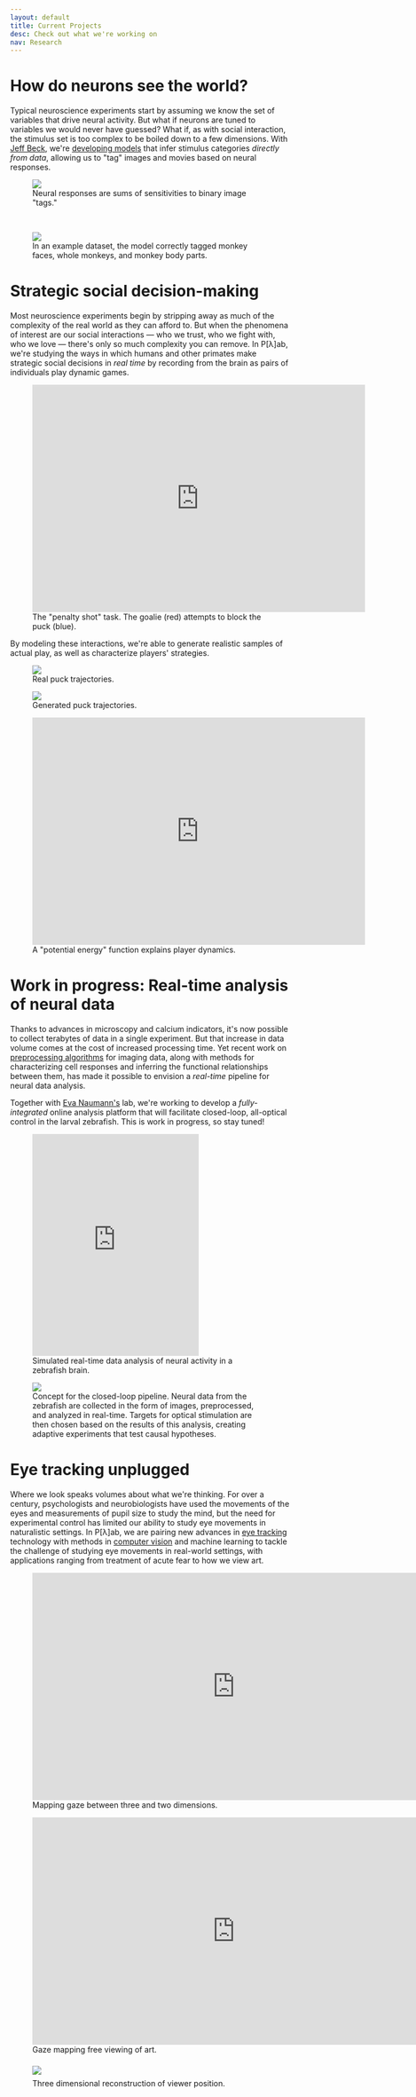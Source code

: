 ```yaml
---
layout: default
title: Current Projects
desc: Check out what we're working on
nav: Research
---
```


# How do neurons see the world?

Typical neuroscience experiments start by assuming we know the set of variables that drive neural activity. But what if neurons are tuned to variables we would never have guessed? What if, as with social interaction, the stimulus set is too complex to be boiled down to a few dimensions. With [Jeff Beck](https://www.neuro.duke.edu/research/faculty-labs/beck-lab), we're [developing models](http://arxiv.org/abs/1512.01408) that infer stimulus categories *directly from data*, allowing us to "tag" images and movies based on neural responses.
<div class="row">
    <figure>
        <img src="https://web.duke.edu/mind/level2/faculty/pearson/assets/images/website/cbp_model.svg" class="img-responsive">
        <figcaption>
            Neural responses are sums of sensitivities to binary image "tags."
        </figcaption>
    </figure>
    <br>    
    <figure>
        <img src="https://web.duke.edu/mind/level2/faculty/pearson/assets/images/website/imgclust_web.svg" class="img-responsive">
        <figcaption>
            In an example dataset, the model correctly tagged monkey faces, whole monkeys, and monkey body parts.
        </figcaption>
    </figure>
</div>

# Strategic social decision-making

Most neuroscience experiments begin by stripping away as much of the complexity of the real world as they can afford to. But when the phenomena of interest are our social interactions &mdash; who we trust, who we fight with, who we love &mdash; there's only so much complexity you can remove. In P[&lambda;]ab, we're studying the ways in which humans and other primates make strategic social decisions in *real time* by recording from the brain as pairs of individuals play dynamic games.
<div class="row">
    <figure>
        <div class="video-container">
            <iframe width="600" height="410" src="https://web.duke.edu/mind/level2/faculty/pearson/assets/videos/penaltyshot/sess130_new.mp4" frameborder="0" allowfullscreen></iframe>
        </div>
        <figcaption>
            The "penalty shot" task. The goalie (red) attempts to block the puck (blue).
        </figcaption>
    </figure>
</div>
By modeling these interactions, we're able to generate realistic samples of actual play, as well as characterize players' strategies.
<div class="row">
  <div class="col-md-4">
    <figure>
        <img src="https://web.duke.edu/mind/level2/faculty/pearson/assets/images/penaltyshot/paper_figs/real_traces.svg" class="img-responsive">
        <figcaption>
            Real puck trajectories.
        </figcaption>
    </figure>
  </div>
  <div class="col-md-4">
    <figure>
        <img src="https://web.duke.edu/mind/level2/faculty/pearson/assets/images/penaltyshot/paper_figs/gen_traces.svg" class="img-responsive">
        <figcaption>
            Generated puck trajectories.
        </figcaption>
    </figure>
  </div>
  <div class="col-md-4">
    <figure>
        <div class="video-container">
            <iframe width="600" height="410" src="https://web.duke.edu/mind/level2/faculty/pearson/assets/videos/penaltyshot/real_trial_value.mp4" frameborder="0" allowfullscreen></iframe>
        </div>
        <figcaption>
            A "potential energy" function explains player dynamics.
        </figcaption>
    </figure>
  </div>
</div>

# Work in progress: Real-time analysis of neural data

Thanks to advances in microscopy and calcium indicators, it's now possible to collect terabytes of data in a single experiment. But that increase in data volume comes at the cost of increased processing time. Yet recent work on [preprocessing algorithms](https://www.biorxiv.org/content/biorxiv/early/2018/06/05/339564.full.pdf) for imaging data, along with methods for characterizing cell responses and inferring the functional relationships between them, has made it possible to envision a *real-time* pipeline for neural data analysis.

Together with [Eva Naumann's](https://www.neuro.duke.edu/research/faculty-labs/naumann-lab) lab, we're working to develop a *fully-integrated* online analysis platform that will facilitate closed-loop, all-optical control in the larval zebrafish. This is work in progress, so stay tuned!
<div class="row">
    <figure>
        <div class="video-container">
            <iframe height="400" src="https://web.duke.edu/mind/level2/faculty/pearson/assets/videos/zebrafish/ZFMovie.mp4" frameborder="0" allowfullscreen></iframe>
        </div>
        <figcaption>
            Simulated real-time data analysis of neural activity in a zebrafish brain.
        </figcaption>
    </figure>
</div>
<div class="row">
    <figure>
        <img src="https://web.duke.edu/mind/level2/faculty/pearson/assets/images/zebrafish/pipelineNewpng3.png" class="img-responsive">
        <figcaption>
            Concept for the closed-loop pipeline. Neural data from the zebrafish are collected in the form of images, preprocessed, and analyzed in real-time. Targets for optical stimulation are then chosen based on the results of this analysis, creating adaptive experiments that test causal hypotheses.
        </figcaption>
    </figure>
</div>

# Eye tracking unplugged

Where we look speaks volumes about what we're thinking. For over a century, psychologists and neurobiologists have used the movements of the eyes and measurements of pupil size to study the mind, but the need for experimental control has limited our ability to study eye movements in naturalistic settings. In P[&lambda;]ab, we are pairing new advances in [eye tracking](http://www.tobiipro.com/product-listing/tobii-pro-glasses-2/) technology with methods in [computer vision](blog/2015/11/06/eye_tracking_tech.html) and machine learning to tackle the challenge of studying eye movements in real-world settings, with applications ranging from treatment of acute fear to how we view art.

<div class="row">
  <div class="col-md-4">
    <figure>
        <div class="video-container">
            <iframe width="730" height="410" src="https://www.youtube.com/embed/E6c9Z0Mkc-E?rel=0&amp;showinfo=0" frameborder="0" allowfullscreen></iframe>
        </div>
        <figcaption>
            Mapping gaze between three and two dimensions.
        </figcaption>
    </figure>
  </div>
  <div class="col-md-4">
    <figure>
        <div class="video-container">
            <iframe width="730" height="410" src="https://www.youtube.com/embed/fSl6FiyHTes?rel=0&amp;showinfo=0" frameborder="0" allowfullscreen></iframe>
        </div>
        <figcaption>
            Gaze mapping free viewing of art.
        </figcaption>
    </figure>
  </div>
  <div class="col-md-4" style="padding: 0 0 0 0">
    <figure>
        <a href="http://jeffmacinnes.com/research/gazeMapping/sonhouse3D/index.html">
            <img src="https://web.duke.edu/mind/level2/faculty/pearson/assets/images/website/dynamicGaze.png" class="img-responsive" style="margin: 7 0 7 0">
        </a>
        <figcaption>
            Three dimensional reconstruction of viewer position.
        </figcaption>
    </figure>
  </div>
</div>
